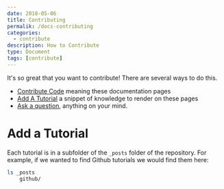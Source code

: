 ```yaml
---
date: 2018-05-06
title: Contributing
permalik: /docs-contributing
categories:
  - contribute
description: How to Contribute
type: Document
tags: [contribute]
---
```


It's so great that you want to contribute! There are several ways to do this.

 - [Contribute Code](https://www.github.com/vsoch/lessons) meaning these documentation pages
 - [Add A Tutorial](#add-a-tutorial) a snippet of knowledge to render on these pages
 - [Ask a question](https://www.github.com/vsoch/lessons/issues), anything on your mind.


# Add a Tutorial
Each tutorial is in a subfolder of the `_posts` folder of the repository.
For example, if we wanted to find Github tutorials we would find them here:

```bash
ls _posts
    github/

```

